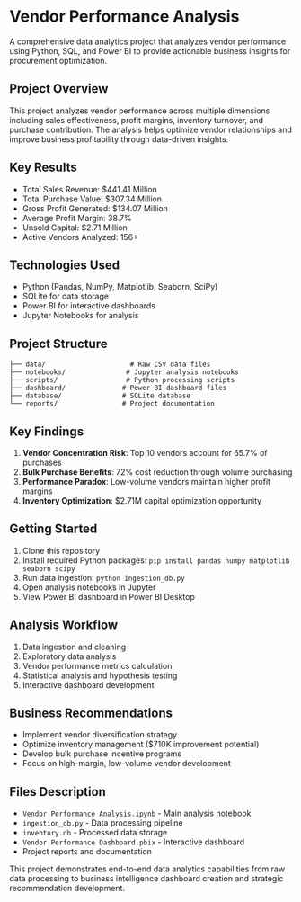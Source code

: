 # Vendor Performance Analysis

A comprehensive data analytics project that analyzes vendor performance using Python, SQL, and Power BI to provide actionable business insights for procurement optimization.

## Project Overview

This project analyzes vendor performance across multiple dimensions including sales effectiveness, profit margins, inventory turnover, and purchase contribution. The analysis helps optimize vendor relationships and improve business profitability through data-driven insights.

## Key Results

- Total Sales Revenue: $441.41 Million
- Total Purchase Value: $307.34 Million
- Gross Profit Generated: $134.07 Million
- Average Profit Margin: 38.7%
- Unsold Capital: $2.71 Million
- Active Vendors Analyzed: 156+

## Technologies Used

- Python (Pandas, NumPy, Matplotlib, Seaborn, SciPy)
- SQLite for data storage
- Power BI for interactive dashboards
- Jupyter Notebooks for analysis

## Project Structure

```
├── data/                     # Raw CSV data files
├── notebooks/               # Jupyter analysis notebooks
├── scripts/                 # Python processing scripts
├── dashboard/              # Power BI dashboard files
├── database/               # SQLite database
└── reports/                # Project documentation
```

## Key Findings

1. **Vendor Concentration Risk**: Top 10 vendors account for 65.7% of purchases
2. **Bulk Purchase Benefits**: 72% cost reduction through volume purchasing
3. **Performance Paradox**: Low-volume vendors maintain higher profit margins
4. **Inventory Optimization**: $2.71M capital optimization opportunity

## Getting Started

1. Clone this repository
2. Install required Python packages: `pip install pandas numpy matplotlib seaborn scipy`
3. Run data ingestion: `python ingestion_db.py`
4. Open analysis notebooks in Jupyter
5. View Power BI dashboard in Power BI Desktop

## Analysis Workflow

1. Data ingestion and cleaning
2. Exploratory data analysis
3. Vendor performance metrics calculation
4. Statistical analysis and hypothesis testing
5. Interactive dashboard development

## Business Recommendations

- Implement vendor diversification strategy
- Optimize inventory management ($710K improvement potential)
- Develop bulk purchase incentive programs
- Focus on high-margin, low-volume vendor development

## Files Description

- `Vendor Performance Analysis.ipynb` - Main analysis notebook
- `ingestion_db.py` - Data processing pipeline
- `inventory.db` - Processed data storage
- `Vendor Performance Dashboard.pbix` - Interactive dashboard
- Project reports and documentation

This project demonstrates end-to-end data analytics capabilities from raw data processing to business intelligence dashboard creation and strategic recommendation development.
